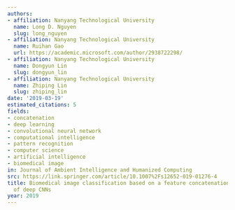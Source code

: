 ```yaml
---
authors:
- affiliation: Nanyang Technological University
  name: Long D. Nguyen
  slug: long_nguyen
- affiliation: Nanyang Technological University
  name: Ruihan Gao
  url: https://academic.microsoft.com/author/2938722298/
- affiliation: Nanyang Technological University
  name: Dongyun Lin
  slug: dongyun_lin
- affiliation: Nanyang Technological University
  name: Zhiping Lin
  slug: zhiping_lin
date: '2019-03-19'
estimated_citations: 5
fields:
- concatenation
- deep learning
- convolutional neural network
- computational intelligence
- pattern recognition
- computer science
- artificial intelligence
- biomedical image
in: Journal of Ambient Intelligence and Humanized Computing
src: https://link.springer.com/article/10.1007%2Fs12652-019-01276-4
title: Biomedical image classification based on a feature concatenation and ensemble
  of deep CNNs
year: 2019
---
```

